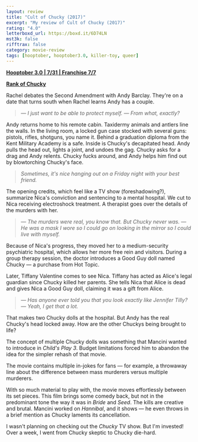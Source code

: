```yaml
---
layout: review
title: "Cult of Chucky (2017)"
excerpt: "My review of Cult of Chucky (2017)"
rating: "4.0"
letterboxd_url: https://boxd.it/6D74LN
mst3k: false
rifftrax: false
category: movie-review
tags: [hooptober, hooptober3.0, killer-toy, queer]
---
```


<b><a href="https://boxd.it/pRNoI/detail" target="_blank" rel="noopener">Hooptober 3.0 | 7/31 | Franchise 7/7</a></b>

<b><a href="https://boxd.it/w2ybq" target="_blank" rel="noopener">Rank of Chucky</a></b>

Rachel debates the Second Amendment with Andy Barclay. They're on a date that turns south when Rachel learns Andy has a couple.

<blockquote><i>— I just want to be able to protect myself.
— From what, exactly?</i></blockquote>

Andy returns home to his remote cabin. Taxidermy animals and antlers line the walls. In the living room, a locked gun case stocked with several guns: pistols, rifles, shotguns, you name it. Behind a graduation diploma from the Kent Military Academy is a safe. Inside is Chucky's decapitated head. Andy pulls the head out, lights a joint, and undoes the gag. Chucky asks for a drag and Andy relents. Chucky fucks around, and Andy helps him find out by blowtorching Chucky's face.

<blockquote><i>Sometimes, it's nice hanging out on a Friday night with your best friend.</i></blockquote>

The opening credits, which feel like a TV show (foreshadowing?), summarize Nica's conviction and sentencing to a mental hospital. We cut to Nica receiving electroshock treatment. A therapist goes over the details of the murders with her.

<blockquote><i>— The murders were real, you know that. But Chucky never was.
— He was a mask I wore so I could go on looking in the mirror so I could live with myself.</i></blockquote>

Because of Nica's progress, they moved her to a medium-security psychiatric hospital, which allows her more free rein and visitors. During a group therapy session, the doctor introduces a Good Guy doll named Chucky — a purchase from Hot Topic.

Later, Tiffany Valentine comes to see Nica. Tiffany has acted as Alice's legal guardian since Chucky killed her parents. She tells Nica that Alice is dead and gives Nica a Good Guy doll, claiming it was a gift from Alice.

<blockquote><i>— Has anyone ever told you that you look exactly like Jennifer Tilly?
— Yeah, I get that a lot.</i></blockquote>

That makes two Chucky dolls at the hospital. But Andy has the real Chucky's head locked away. How are the other Chuckys being brought to life?

The concept of multiple Chucky dolls was something that Mancini wanted to introduce in <i>Child's Play 3</i>. Budget limitations forced him to abandon the idea for the simpler rehash of that movie.

The movie contains multiple in-jokes for fans — for example, a throwaway line about the difference between mass murderers versus multiple murderers.

With so much material to play with, the movie moves effortlessly between its set pieces. This film brings some comedy back, but not in the predominant tone the way it was in <i>Bride</i> and <i>Seed</i>. The kills are creative and brutal. Mancini worked on <i>Hannibal</i>, and it shows — he even throws in a brief mention as Chucky laments its cancellation.

I wasn't planning on checking out the <i>Chucky</i> TV show. But I'm invested! Over a week, I went from Chucky skeptic to Chucky die-hard.
